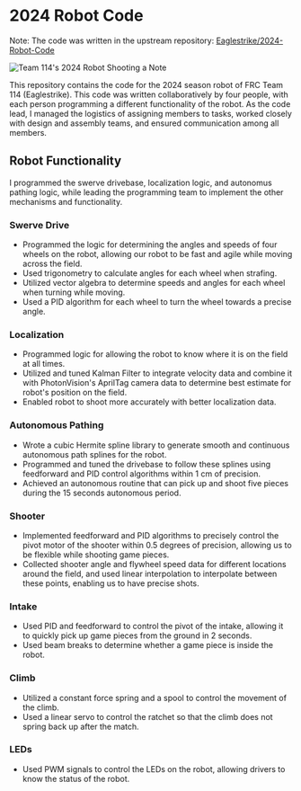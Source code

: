 # 2024 Robot Code

Note: The code was written in the upstream repository: [Eaglestrike/2024-Robot-Code](https://github.com/Eaglestrike/2024-RobotCode)

![Team 114's 2024 Robot Shooting a Note](https://github.com/Eaglestrike/2024-RobotCode/assets/81734282/e5211249-c13c-4aa7-82e5-60e48d73c8c0)

This repository contains the code for the 2024 season robot of FRC Team 114 (Eaglestrike). This code was written collaboratively by four people, with each person programming a different functionality of the robot. As the code lead, I managed the logistics of assigning members to tasks, worked closely with design and assembly teams, and ensured communication among all members.

## Robot Functionality

I programmed the swerve drivebase, localization logic, and autonomus pathing logic, while leading the programming team to implement the other mechanisms and functionality.

### Swerve Drive
- Programmed the logic for determining the angles and speeds of four wheels on the robot, allowing our robot to be fast and agile while moving across the field.
- Used trigonometry to calculate angles for each wheel when strafing.
- Utilized vector algebra to determine speeds and angles for each wheel when turning while moving.
- Used a PID algorithm for each wheel to turn the wheel towards a precise angle.

### Localization
- Programmed logic for allowing the robot to know where it is on the field at all times.
- Utilized and tuned Kalman Filter to integrate velocity data and combine it with PhotonVision's AprilTag camera data to determine best estimate for robot's position on the field.
- Enabled robot to shoot more accurately with better localization data.

### Autonomous Pathing
- Wrote a cubic Hermite spline library to generate smooth and continuous autonomous path splines for the robot.
- Programmed and tuned the drivebase to follow these splines using feedforward and PID control algorithms within 1 cm of precision.
- Achieved an autonomous routine that can pick up and shoot five pieces  during the 15 seconds autonomous period.

### Shooter
- Implemented feedforward and PID algorithms to precisely control the pivot motor of the shooter within 0.5 degrees of precision, allowing us to be flexible while shooting game pieces.
- Collected shooter angle and flywheel speed data for different locations around the field, and used linear interpolation to interpolate between these points, enabling us to have precise shots.

### Intake
- Used PID and feedforward to control the pivot of the intake, allowing it to quickly pick up game pieces from the ground in 2 seconds.
- Used beam breaks to determine whether a game piece is inside the robot.

### Climb
- Utilized a constant force spring and a spool to control the movement of the climb.
- Used a linear servo to control the ratchet so that the climb does not spring back up after the match.

### LEDs
- Used PWM signals to control the LEDs on the robot, allowing drivers to know the status of the robot.
